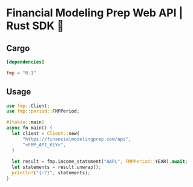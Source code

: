 # Financial Modeling Prep Web API | Rust SDK 🦀

## Cargo

```toml
[dependencies]

fmp = "0.1"
```

## Usage

```rust
use fmp::Client;
use fmp::period::FMPPeriod;

#[tokio::main]
async fn main() {
  let client = Client::new(
      "https://financialmodelingprep.com/api",
      "<FMP_API_KEY>",
  )
  
  let result = fmp.income_statement("AAPL", FMPPeriod::YEAR).await;
  let statements = result.unwrap();
  println!("{:?}", statements);
}
```
